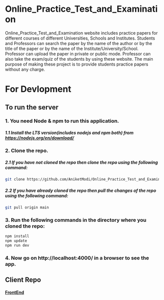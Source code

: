 # Online_Practice_Test_and_Examination
Online_Practice_Test_and_Examination website includes practice papers for different courses of different Universities, Schools and Institutes. Students and Professors can search the paper by the name of the author or by the title of the paper or by the name of the Institute/University/School. Professor can upload the paper in private or public mode.  Professor can also take the exam/quiz of the students by using these website.  The main purpose of making these project is to provide students practice papers without any charge.

# For Devlopment
## To run the server
### 1. You need Node & npm to run this application.
##### 1.1 Install the LTS version(includes nodejs and npm both) from https://nodejs.org/en/download/

### 2. Clone the repo.
##### 2.1 If you have not cloned the repo then clone the repo using the following command:
```bash
git clone https://github.com/AniketModi/Online_Practice_Test_and_Examination
```

##### 2.2 If you have already cloned the repo then pull the changes of the repo using the following command:
```bash
git pull origin main
```

### 3. Run the following commands in the directory where you cloned the repo:
```bash
npm install
npm update
npm run dev
```

### 4. Now go on http://localhost:4000/ in a browser to see the app.

## Client Repo
#### [FrontEnd](https://github.com/AniketModi/Online_Practice_Test_and_Examination_frontend)
